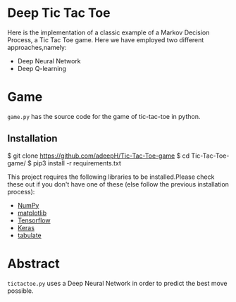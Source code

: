 # Deep Tic Tac Toe
Here is the implementation of a classic example of a Markov Decision Process, a Tic Tac Toe game. Here we have employed two different approaches,namely:
- Deep Neural Network
- Deep Q-learning

# Game
`game.py` has the source code for the game of tic-tac-toe in python.

## Installation
   $ git clone https://github.com/adeepH/Tic-Tac-Toe-game
   $ cd Tic-Tac-Toe-game/
   $ pip3 install -r requirements.txt

This project requires the following libraries to be installed.Please check these out if you don't have one of these (else follow the previous installation process):
- [NumPy](http://www.numpy.org/)
- [matplotlib](http://matplotlib.org/)
- [Tensorflow](https://www.tensorflow.org/)
- [Keras](https://keras.io/)
- [tabulate](https://pypi.org/project/tabulate/)

# Abstract
`tictactoe.py` uses a Deep Neural Network in order to predict the best move possible.

